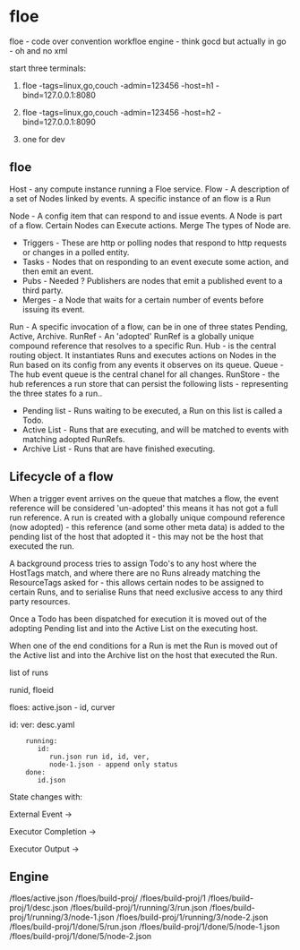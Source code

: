 floe
====

floe - code over convention workfloe engine - think gocd but actually in go - oh and no xml


start three terminals:

1. floe -tags=linux,go,couch -admin=123456 -host=h1 -bind=127.0.0.1:8080

2. floe -tags=linux,go,couch -admin=123456 -host=h2 -bind=127.0.0.1:8090

3. one for dev



floe 
----
Host - any compute instance running a Floe service.
Flow - A description of a set of Nodes linked by events. A specific instance of an flow is a Run

Node - A config item that can respond to and issue events. A Node is part of a flow. Certain Nodes can Execute actions. Merge 
The types of Node are. 

* Triggers - These are http or polling nodes that respond to http requests or changes in a polled entity.
* Tasks - Nodes that on responding to an event execute some action, and then emit an event.
* Pubs - Needed ? Publishers are nodes that emit a published event to a third party. 
* Merges - a Node that waits for a certain number of events before issuing its event.

Run - A specific invocation of a flow, can be in one of three states Pending, Active, Archive.
RunRef - An 'adopted' RunRef is a globally unique compound reference that resolves to a specific Run.
Hub  - is the central routing object. It instantiates Runs and executes actions on Nodes in the Run based on its config from any events it observes on its queue.
Queue - The hub event queue is the central chanel for all changes.
RunStore - the hub references a run store that can persist the following lists - representing the three states fo a run..
* Pending list - Runs waiting to be executed, a Run on this list is called a Todo.
* Active List - Runs that are executing, and will be matched to events with matching adopted RunRefs. 
* Archive List - Runs that are have finished executing.


Lifecycle of a flow
-------------------
When a trigger event arrives on the queue that matches a flow, the event reference will be considered 'un-adopted' this means it has not got a full run reference.  A run is created with a globally unique compound reference (now adopted) - this reference (and some other meta data) is added to the pending list of the host that adopted it - this may not be the host that executed the run.

A background process tries to assign Todo's to any host where the HostTags match, and where there are no Runs already matching the ResourceTags asked for - this allows certain nodes to be assigned to certain Runs, and to serialise Runs that need exclusive access to any third party resources.

Once a Todo has been dispatched for execution it is moved out of the adopting Pending list and into the Active List on the executing host.

When one of the end conditions for a Run is met the Run is moved out of the Active list and into the Archive list on the host that executed the Run.



list of runs

runid, floeid


floes:
   active.json - id, curver

   id:
     ver:
        desc.yaml

        running:
           id:
              run.json run id, id, ver,
              node-1.json - append only status
        done:
           id.json
              




State changes with:

External Event ->  

Executor Completion -> 

Executor Output -> 


Engine
------
/floes/active.json
/floes/build-proj/
/floes/build-proj/1
/floes/build-proj/1/desc.json
/floes/build-proj/1/running/3/run.json
/floes/build-proj/1/running/3/node-1.json
/floes/build-proj/1/running/3/node-2.json
/floes/build-proj/1/done/5/run.json
/floes/build-proj/1/done/5/node-1.json
/floes/build-proj/1/done/5/node-2.json






